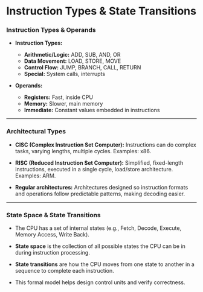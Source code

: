 # Instruction Types & State Transitions

### Instruction Types & Operands

* **Instruction Types:**

  * **Arithmetic/Logic:** ADD, SUB, AND, OR
  * **Data Movement:** LOAD, STORE, MOVE
  * **Control Flow:** JUMP, BRANCH, CALL, RETURN
  * **Special:** System calls, interrupts

* **Operands:**

  * **Registers:** Fast, inside CPU
  * **Memory:** Slower, main memory
  * **Immediate:** Constant values embedded in instructions

---

### Architectural Types

* **CISC (Complex Instruction Set Computer):**
  Instructions can do complex tasks, varying lengths, multiple cycles. Examples: x86.

* **RISC (Reduced Instruction Set Computer):**
  Simplified, fixed-length instructions, executed in a single cycle, load/store architecture. Examples: ARM.

* **Regular architectures:**
  Architectures designed so instruction formats and operations follow predictable patterns, making decoding easier.

---

### State Space & State Transitions

* The CPU has a set of internal states (e.g., Fetch, Decode, Execute, Memory Access, Write Back).

* **State space** is the collection of all possible states the CPU can be in during instruction processing.

* **State transitions** are how the CPU moves from one state to another in a sequence to complete each instruction.

* This formal model helps design control units and verify correctness.
